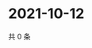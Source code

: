 # 2021-10-12

共 0 条

<!-- BEGIN WEIBO -->
<!-- 最后更新时间 Tue Oct 12 2021 11:15:55 GMT+0800 (China Standard Time) -->

<!-- END WEIBO -->
